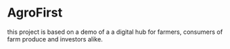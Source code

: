 # AgroFirst
this project is based on a demo of a a digital hub for farmers, consumers of farm produce and investors alike.
